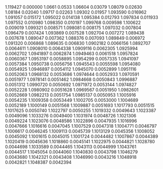 1.119427 0.000000
1.0661 0.0533
1.06604 0.03079
1.08079 0.02630
1.08184 0.02040
1.09717 0.02263
1.09302 0.01957
1.093590 0.016962
1.091057 0.015172
1.095022 0.014138
1.095384 0.012793
1.097834 0.011933
1.097552 0.010980
1.098350 0.010197
1.099768 0.009598
1.100622 0.009019
1.099321 0.008571
1.098081 0.008175
1.097032 0.007804
1.096479 0.007424
1.093869 0.007528
1.092704 0.007272
1.089438 0.007678
1.089047 0.007362
1.088376 0.007093
1.089849 0.006972
1.091320 0.006868
1.089635 0.006830
1.0902182 0.0066156
1.0892707 0.0064611
1.0908010 0.0064338
1.0909116 0.0062305
1.0925994 0.0062702
1.0941897 0.0062874
1.0949463 0.0061518
1.0957824 0.0060367
1.0953197 0.0058895
1.0954299 0.0057335
1.0941097 0.0057384
1.0950738 0.0056756
1.0945543 0.0055598
1.0954080 0.0054925
1.0946897 0.0054112
1.0945070 0.0052899
1.0951116 0.0052063
1.0968132 0.0053686
1.0974644 0.0052933
1.0970591 0.0051977
1.0978141 0.0051462
1.0984668 0.0050843
1.0996887 0.0051312
1.0990720 0.0050692
1.0971972 0.0053144
1.0974827 0.0052228
1.0980902 0.0051628
1.0969567 0.0051950
1.0982601 0.0052669
1.0982213 0.0051754
1.0985137 0.0050953
1.1005916 0.0054235
1.1009358 0.0053449
1.1002705 0.0053000
1.1004689 0.0052189
1.1000149 0.0051568
1.1009887 0.0051693
1.1017793 0.0051515
1.1017625 0.0050740
1.1022797 0.0050255
1.1019332 0.0049643
1.1023387 0.0049096
1.1033276 0.0049400
1.1031974 0.0048726
1.1021306 0.0049224
1.1023076 0.0048586
1.1022896 0.0047935
1.1016996 0.0047666
1.1016616 0.0047045
1.1007529 0.0047318
1.1004771 0.0046797
1.1006617 0.0046245
1.1009113 0.0045739
1.1013129 0.0045356
1.1008052 0.0045092
1.1001615 0.0045015
1.1001724 0.0044482
1.1007867 0.0044389
1.1020419 0.0045636
1.1018860 0.0045141
1.1022975 0.0044821
1.1028780 0.0044698
1.1033589 0.0044465
1.1043113 0.0044999
1.1043761 0.0044517
1.1045054 0.0044060
1.1040830 0.0043798
1.1046279 0.0043680
1.1042321 0.0043408
1.1046990 0.0043216
1.1048918 0.0042821
1.1048387 0.0042394
